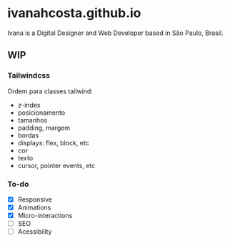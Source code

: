 # ivanahcosta.github.io

Ivana is a Digital Designer and Web Developer based in São Paulo, Brasil.

## WIP

### Tailwindcss

Ordem para classes tailwind:

- z-index
- posicionamento
- tamanhos
- padding, margem
- bordas
- displays: flex, block, etc
- cor
- texto
- cursor, pointer events, etc

### To-do

- [x] Responsive
- [x] Animations
- [x] Micro-interactions
- [ ] SEO
- [ ] Acessibility
